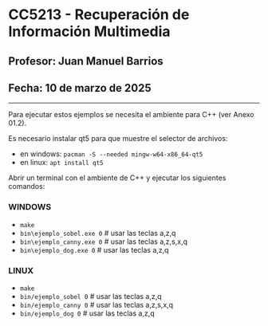 # CC5213 - Recuperación de Información Multimedia
## Profesor: Juan Manuel Barrios
## Fecha: 10 de marzo de 2025

-----------------------------------------------
Para ejecutar estos ejemplos se necesita el ambiente para C++ (ver Anexo 01.2).

Es necesario instalar qt5 para que muestre el selector de archivos:
 * en windows: `pacman -S --needed mingw-w64-x86_64-qt5`
 * en linux: `apt install qt5`

Abrir un terminal con el ambiente de C++ y ejecutar los siguientes comandos:

### WINDOWS

 * `make`
 * `bin\ejemplo_sobel.exe 0`   # usar las teclas a,z,q
 * `bin\ejemplo_canny.exe 0`   # usar las teclas a,z,s,x,q
 * `bin\ejemplo_dog.exe 0`     # usar las teclas a,z,q

### LINUX

 * `make`
 * `bin/ejemplo_sobel 0`       # usar las teclas a,z,q
 * `bin/ejemplo_canny 0`       # usar las teclas a,z,s,x,q
 * `bin/ejemplo_dog 0`         # usar las teclas a,z,q
